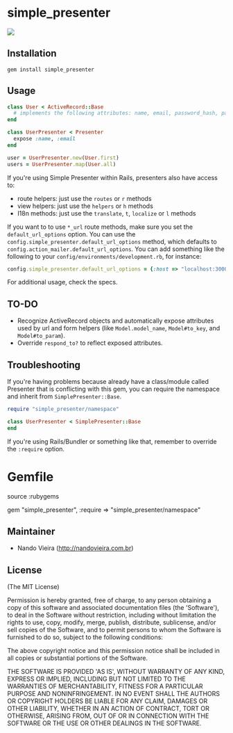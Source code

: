 # simple_presenter

[![](https://dl.dropboxusercontent.com/u/1540890/simple_presenter.svg)](http://github.com/fnando/burgundy)

## Installation

```
gem install simple_presenter
```

## Usage

```ruby
class User < ActiveRecord::Base
  # implements the following attributes: name, email, password_hash, password_salt
end

class UserPresenter < Presenter
  expose :name, :email
end

user = UserPresenter.new(User.first)
users = UserPresenter.map(User.all)
```

If you're using Simple Presenter within Rails, presenters also have access to:

* route helpers: just use the `routes` or `r` methods
* view helpers: just use the `helpers` or `h` methods
* I18n methods: just use the `translate`, `t`, `localize` or `l` methods

If you want to to use `*_url` route methods, make sure you set the `default_url_options` option. You can use the `config.simple_presenter.default_url_options` method, which defaults to `config.action_mailer.default_url_options`. You can add something like the following to your `config/environments/development.rb`, for instance:

```ruby
config.simple_presenter.default_url_options = {:host => "localhost:3000"}
```

For additional usage, check the specs.

## TO-DO

* Recognize ActiveRecord objects and automatically expose attributes used by url and form helpers (like `Model.model_name`, `Model#to_key`, and `Model#to_param`).
* Override `respond_to?` to reflect exposed attributes.

## Troubleshooting

If you're having problems because already have a class/module called Presenter that is conflicting with this gem, you can require the namespace and inherit from `SimplePresenter::Base`.

```ruby
require "simple_presenter/namespace"

class UserPresenter < SimplePresenter::Base
end
```

If you're using Rails/Bundler or something like that, remember to override the `:require` option.

  # Gemfile
  source :rubygems

  gem "simple_presenter", :require => "simple_presenter/namespace"

## Maintainer

* Nando Vieira (http://nandovieira.com.br)

## License

(The MIT License)

Permission is hereby granted, free of charge, to any person obtaining
a copy of this software and associated documentation files (the
'Software'), to deal in the Software without restriction, including
without limitation the rights to use, copy, modify, merge, publish,
distribute, sublicense, and/or sell copies of the Software, and to
permit persons to whom the Software is furnished to do so, subject to
the following conditions:

The above copyright notice and this permission notice shall be
included in all copies or substantial portions of the Software.

THE SOFTWARE IS PROVIDED 'AS IS', WITHOUT WARRANTY OF ANY KIND,
EXPRESS OR IMPLIED, INCLUDING BUT NOT LIMITED TO THE WARRANTIES OF
MERCHANTABILITY, FITNESS FOR A PARTICULAR PURPOSE AND NONINFRINGEMENT.
IN NO EVENT SHALL THE AUTHORS OR COPYRIGHT HOLDERS BE LIABLE FOR ANY
CLAIM, DAMAGES OR OTHER LIABILITY, WHETHER IN AN ACTION OF CONTRACT,
TORT OR OTHERWISE, ARISING FROM, OUT OF OR IN CONNECTION WITH THE
SOFTWARE OR THE USE OR OTHER DEALINGS IN THE SOFTWARE.
